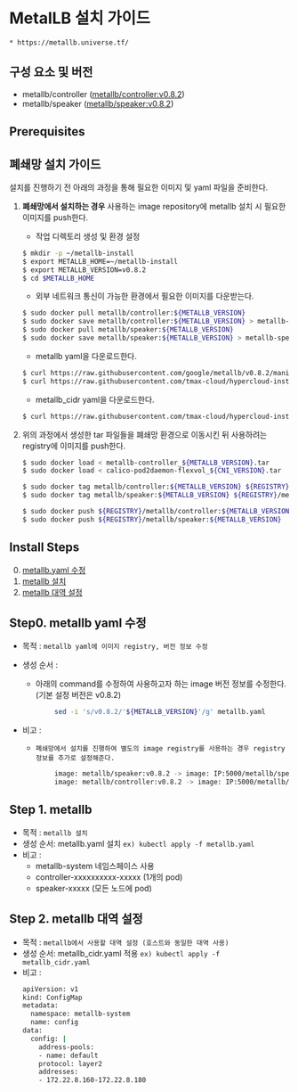 
# MetalLB 설치 가이드
    * https://metallb.universe.tf/

## 구성 요소 및 버전
* metallb/controller ([metallb/controller:v0.8.2](https://hub.docker.com/layers/metallb/controller/v0.8.2/images/sha256-d1fe971bdb986915cafe339444329d8ef64cb59b11aaf7b22aeb167fdbd67aad?context=explore))
* metallb/speaker ([metallb/speaker:v0.8.2](https://hub.docker.com/layers/metallb/speaker/v0.8.2/images/sha256-a9c822e640fa5aed6f244a47bf7a66e5d1dac765479af44b954f4ae86072943d?context=explore))

## Prerequisites

## 폐쇄망 설치 가이드
설치를 진행하기 전 아래의 과정을 통해 필요한 이미지 및 yaml 파일을 준비한다.
1. **폐쇄망에서 설치하는 경우** 사용하는 image repository에 metallb 설치 시 필요한 이미지를 push한다. 

    * 작업 디렉토리 생성 및 환경 설정
    ```bash
    $ mkdir -p ~/metallb-install
    $ export METALLB_HOME=~/metallb-install
    $ export METALLB_VERSION=v0.8.2
    $ cd $METALLB_HOME
    ```

    * 외부 네트워크 통신이 가능한 환경에서 필요한 이미지를 다운받는다.
    ```bash
    $ sudo docker pull metallb/controller:${METALLB_VERSION}
    $ sudo docker save metallb/controller:${METALLB_VERSION} > metallb-controller_${METALLB_VERSION}.tar
    $ sudo docker pull metallb/speaker:${METALLB_VERSION}
    $ sudo docker save metallb/speaker:${METALLB_VERSION} > metallb-speaker_${METALLB_VERSION}.tar
    ```

    * metallb yaml을 다운로드한다. 
    ```bash
    $ curl https://raw.githubusercontent.com/google/metallb/v0.8.2/manifests/metallb.yaml > metallb.yaml
    $ curl https://raw.githubusercontent.com/tmax-cloud/hypercloud-install-guide/master/MetalLB/metallb_v0.8.2.yaml > metallb.yaml
    ```

    * metallb_cidr yaml을 다운로드한다.
    ```bash
    $ curl https://raw.githubusercontent.com/tmax-cloud/hypercloud-install-guide/master/MetalLB/metallb_cidr.yaml > metallb_cidr.yaml
    ```

2. 위의 과정에서 생성한 tar 파일들을 폐쇄망 환경으로 이동시킨 뒤 사용하려는 registry에 이미지를 push한다.
    ```bash
    $ sudo docker load < metallb-controller_${METALLB_VERSION}.tar
    $ sudo docker load < calico-pod2daemon-flexvol_${CNI_VERSION}.tar

    $ sudo docker tag metallb/controller:${METALLB_VERSION} ${REGISTRY}/metallb/controller:${METALLB_VERSION}
    $ sudo docker tag metallb/speaker:${METALLB_VERSION} ${REGISTRY}/metallb/speaker:${METALLB_VERSION}

    $ sudo docker push ${REGISTRY}/metallb/controller:${METALLB_VERSION}
    $ sudo docker push ${REGISTRY}/metallb/speaker:${METALLB_VERSION}
    ```

## Install Steps
0. [metallb.yaml 수정](#step0 "step0")
1. [metallb 설치](#step1 "step1")
2. [metallb 대역 설정](#step2 "step2")

<h2 id="step0"> Step0. metallb yaml 수정 </h2>

* 목적 : `metallb yaml에 이미지 registry, 버전 정보 수정`
* 생성 순서 : 
    * 아래의 command를 수정하여 사용하고자 하는 image 버전 정보를 수정한다. (기본 설정 버전은 v0.8.2)
	```bash
            sed -i 's/v0.8.2/'${METALLB_VERSION}'/g' metallb.yaml
	```

* 비고 :
    * `폐쇄망에서 설치를 진행하여 별도의 image registry를 사용하는 경우 registry 정보를 추가로 설정해준다.`
	```bash
            image: metallb/speaker:v0.8.2 -> image: IP:5000/metallb/speaker:v0.8.2
            image: metallb/controller:v0.8.2 -> image: IP:5000/metallb/controller:v0.8.2
	```

<h2 id="step1"> Step 1. metallb </h2>

* 목적 : `metallb 설치`
* 생성 순서: metallb.yaml 설치  `ex) kubectl apply -f metallb.yaml`
* 비고 : 
    * metallb-system 네임스페이스 사용
    * controller-xxxxxxxxxx-xxxxx (1개의 pod)
    * speaker-xxxxx (모든 노드에 pod)


<h2 id="step2"> Step 2. metallb 대역 설정 </h2>

* 목적 : `metallb에서 사용할 대역 설정 (호스트와 동일한 대역 사용)`
* 생성 순서: metallb_cidr.yaml 적용  `ex) kubectl apply -f metallb_cidr.yaml`
* 비고 :
    ```bash
    apiVersion: v1
    kind: ConfigMap
    metadata:
      namespace: metallb-system
      name: config
    data:
      config: |
        address-pools:
        - name: default
        protocol: layer2
        addresses:
        - 172.22.8.160-172.22.8.180
    ```

